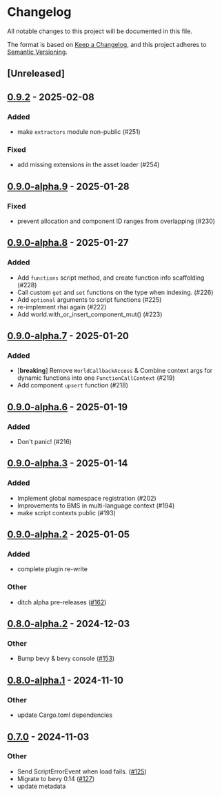 # Changelog

All notable changes to this project will be documented in this file.

The format is based on [Keep a Changelog](https://keepachangelog.com/en/1.0.0/),
and this project adheres to [Semantic Versioning](https://semver.org/spec/v2.0.0.html).

## [Unreleased]

## [0.9.2](https://github.com/makspll/bevy_mod_scripting/compare/bevy_mod_scripting_core-v0.9.1...bevy_mod_scripting_core-v0.9.2) - 2025-02-08

### Added

- make `extractors` module non-public (#251)

### Fixed

- add missing extensions in the asset loader (#254)

## [0.9.0-alpha.9](https://github.com/makspll/bevy_mod_scripting/compare/bevy_mod_scripting_core-v0.9.0-alpha.8...bevy_mod_scripting_core-v0.9.0-alpha.9) - 2025-01-28

### Fixed

- prevent allocation and component ID ranges from overlapping (#230)

## [0.9.0-alpha.8](https://github.com/makspll/bevy_mod_scripting/compare/bevy_mod_scripting_core-v0.9.0-alpha.7...bevy_mod_scripting_core-v0.9.0-alpha.8) - 2025-01-27

### Added

- Add `functions` script method, and create function info scaffolding (#228)
- Call custom `get` and `set` functions on the type when indexing. (#226)
- Add `optional` arguments to script functions (#225)
- re-implement rhai again (#222)
- Add world.with_or_insert_component_mut() (#223)

## [0.9.0-alpha.7](https://github.com/makspll/bevy_mod_scripting/compare/bevy_mod_scripting_core-v0.9.0-alpha.6...bevy_mod_scripting_core-v0.9.0-alpha.7) - 2025-01-20

### Added

- [**breaking**] Remove `WorldCallbackAccess` & Combine context args for dynamic functions into one `FunctionCallContext` (#219)
- Add component `upsert` function (#218)

## [0.9.0-alpha.6](https://github.com/makspll/bevy_mod_scripting/compare/bevy_mod_scripting_core-v0.9.0-alpha.5...bevy_mod_scripting_core-v0.9.0-alpha.6) - 2025-01-19

### Added

- Don't panic! (#216)

## [0.9.0-alpha.3](https://github.com/makspll/bevy_mod_scripting/compare/bevy_mod_scripting_core-v0.9.0-alpha.2...bevy_mod_scripting_core-v0.9.0-alpha.3) - 2025-01-14

### Added

- Implement global namespace registration (#202)
- Improvements to BMS in multi-language context (#194)
- make script contexts public (#193)

## [0.9.0-alpha.2](https://github.com/makspll/bevy_mod_scripting/compare/bevy_mod_scripting_core-v0.9.0-alpha.1...bevy_mod_scripting_core-v0.9.0-alpha.2) - 2025-01-05

### Added

- complete plugin re-write

### Other

- ditch alpha pre-releases ([#162](https://github.com/makspll/bevy_mod_scripting/pull/162))

## [0.8.0-alpha.2](https://github.com/makspll/bevy_mod_scripting/compare/bevy_mod_scripting_core-v0.8.0-alpha.1...bevy_mod_scripting_core-v0.8.0-alpha.2) - 2024-12-03

### Other

- Bump bevy & bevy console ([#153](https://github.com/makspll/bevy_mod_scripting/pull/153))

## [0.8.0-alpha.1](https://github.com/makspll/bevy_mod_scripting/compare/bevy_mod_scripting_core-v0.8.0-alpha.0...bevy_mod_scripting_core-v0.8.0-alpha.1) - 2024-11-10

### Other

- update Cargo.toml dependencies

## [0.7.0](https://github.com/makspll/bevy_mod_scripting/compare/bevy_mod_scripting_core-v0.6.0...bevy_mod_scripting_core-v0.7.0) - 2024-11-03

### Other

- Send ScriptErrorEvent when load fails. ([#125](https://github.com/makspll/bevy_mod_scripting/pull/125))
- Migrate to bevy 0.14 ([#127](https://github.com/makspll/bevy_mod_scripting/pull/127))
- update metadata
